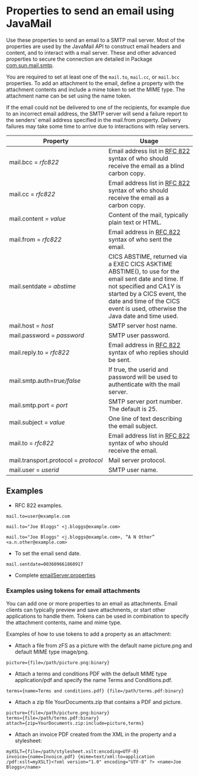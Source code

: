 # Properties to send an email using JavaMail
Use these properties to send an email to a SMTP mail server. Most of the properties are used by the JavaMail API to construct email headers and content, and to interact with a mail server. These and other advanced properties to secure the connection are detailed in Package [com.sun.mail.smtp](https://javamail.java.net/nonav/docs/api/com/sun/mail/smtp/package-summary.html).

You are required to set at least one of the `mail.to`, `mail.cc`, or `mail.bcc` properties.
To add an attachment to the email, define a property with the attachment contents and include a mime token to set the MIME type. The attachment name can be set using the name token.

If the email could not be delivered to one of the recipients, for example due to an incorrect email address, the SMTP server will send a failure report to the senders' email address specified in the mail.from property. Delivery failures may take some time to arrive due to interactions with relay servers.

Property | Usage
--- | ---
mail.bcc&nbsp;=&nbsp;_rfc822_ | Email address list in [RFC 822](http://www.w3.org/Protocols/rfc822/) syntax of who should receive the email as a blind carbon copy.
mail.cc&nbsp;=&nbsp;_rfc822_ | Email address list in [RFC 822](http://www.w3.org/Protocols/rfc822/) syntax of who should receive the email as a carbon copy.
mail.content&nbsp;=&nbsp;_value_ | Content of the mail, typically plain text or HTML.
mail.from&nbsp;=&nbsp;_rfc822_ | Email address in [RFC 822](http://www.w3.org/Protocols/rfc822/) syntax of who sent the email.
mail.sentdate&nbsp;=&nbsp;_abstime_ | CICS ABSTIME, returned via a EXEC CICS ASKTIME ABSTIME(), to use for the email sent date and time. If not specified and CA1Y is started by a CICS event, the date and time of the CICS event is used, otherwise the Java date and time used.
mail.host&nbsp;=&nbsp;_host_ | SMTP server host name.
mail.password&nbsp;=&nbsp;_password_ | SMTP user password.
mail.reply.to&nbsp;=&nbsp;_rfc822_ | Email address in [RFC 822](http://www.w3.org/Protocols/rfc822/) syntax of who replies should be sent.
mail.smtp.auth=_true/false_ | If true, the userid and password will be used to authenticate with the mail server.
mail.smtp.port&nbsp;=&nbsp;_port_ | SMTP server port number. The default is 25.
mail.subject&nbsp;=&nbsp;_value_ | One line of text describing the email subject.
mail.to&nbsp;=&nbsp;_rfc822_ | Email address list in [RFC 822](http://www.w3.org/Protocols/rfc822/) syntax of who should receive the email.
mail.transport.protocol&nbsp;=&nbsp;_protocol_ | Mail server protocol.
mail.user&nbsp;=&nbsp;_userid_ | SMTP user name.

## Examples
* RFC 822 examples.
 ```properties
mail.to=user@example.com
 ```
 ```properties
mail.to="Joe Bloggs" <j.bloggs@example.com>
 ```
 ```properties
mail.to="Joe Bloggs" <j.bloggs@example.com>, “A N Other” <a.n.other@example.com>
 ```
* To set the email send date.
```properties
mail.sentdate=003609661860917
 ```
* Complete [emailServer.properties](https://github.com/cicsdev/cics-event-consumer/blob/master/examples/emailServer.properties)

### Examples using tokens for email attachments
You can add one or more properties to an email as attachments. Email clients can typically preview and save attachments, or start other applications to handle them. Tokens can be used in combination to specify the attachment contents, name and mime type.

Examples of how to use tokens to add a property as an attachment:
* Attach a file from zFS as a picture with the default name picture.png and default MIME type image/png.
 ```properties
picture={file=/path/picture.png:binary}
 ```
* Attach a terms and conditions PDF with the default MIME type application/pdf and specify the name Terms and Conditions.pdf.
 ```properties
terms={name=Terms and conditions.pdf} {file=/path/terms.pdf:binary}
 ```
* Attach a zip file YourDocuments.zip that contains a PDF and picture.
 ```properties
picture={file=/path/picture.png:binary}
terms={file=/path/terms.pdf:binary}
attach={zip=YourDocuments.zip:include=picture,terms}
 ```
* Attach an invoice PDF created from the XML in the property and a stylesheet:
 ```properties
myXSLT={file=/path/stylesheet.xslt:encoding=UTF-8}
invoice={name=Invoice.pdf} {mime=text/xml:to=application /pdf:xslt=myXSLT}<?xml version="1.0" encoding="UTF-8" ?> <name>Joe Bloggs</name>
 ```